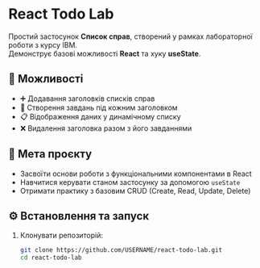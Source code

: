 # React Todo Lab

Простий застосунок **Список справ**, створений у рамках лабораторної роботи з курсу IBM.  
Демонструє базові можливості **React** та хуку **useState**.

## 🎯 Можливості
- ➕ Додавання заголовків списків справ  
- 📝 Створення завдань під кожним заголовком  
- 📋 Відображення даних у динамічному списку  
- ❌ Видалення заголовка разом з його завданнями  

## 🚀 Мета проєкту
- Засвоїти основи роботи з функціональними компонентами в React  
- Навчитися керувати станом застосунку за допомогою `useState`  
- Отримати практику з базовим CRUD (Create, Read, Update, Delete)  

## ⚙️ Встановлення та запуск

1. Клонувати репозиторій:
   ```bash
   git clone https://github.com/USERNAME/react-todo-lab.git
   cd react-todo-lab

